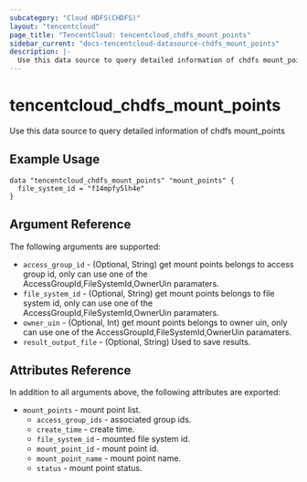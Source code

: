 ```yaml
---
subcategory: "Cloud HDFS(CHDFS)"
layout: "tencentcloud"
page_title: "TencentCloud: tencentcloud_chdfs_mount_points"
sidebar_current: "docs-tencentcloud-datasource-chdfs_mount_points"
description: |-
  Use this data source to query detailed information of chdfs mount_points
---
```


# tencentcloud_chdfs_mount_points

Use this data source to query detailed information of chdfs mount_points

## Example Usage

```hcl
data "tencentcloud_chdfs_mount_points" "mount_points" {
  file_system_id = "f14mpfy5lh4e"
}
```

## Argument Reference

The following arguments are supported:

* `access_group_id` - (Optional, String) get mount points belongs to access group id, only can use one of the AccessGroupId,FileSystemId,OwnerUin paramaters.
* `file_system_id` - (Optional, String) get mount points belongs to file system id, only can use one of the AccessGroupId,FileSystemId,OwnerUin paramaters.
* `owner_uin` - (Optional, Int) get mount points belongs to owner uin, only can use one of the AccessGroupId,FileSystemId,OwnerUin paramaters.
* `result_output_file` - (Optional, String) Used to save results.

## Attributes Reference

In addition to all arguments above, the following attributes are exported:

* `mount_points` - mount point list.
  * `access_group_ids` - associated group ids.
  * `create_time` - create time.
  * `file_system_id` - mounted file system id.
  * `mount_point_id` - mount point id.
  * `mount_point_name` - mount point name.
  * `status` - mount point status.


